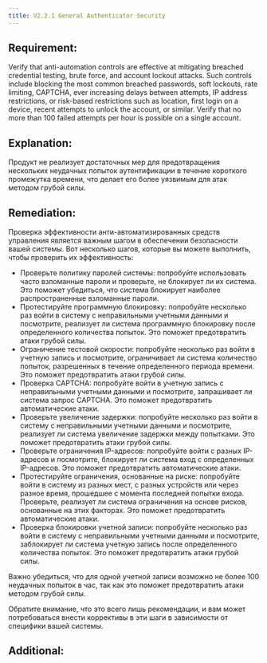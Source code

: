 ```yaml
---
title: V2.2.1 General Authenticator Security
---
```




## Requirement:

Verify that anti-automation controls are effective at mitigating breached credential testing, brute force, and account lockout attacks. Such controls include blocking the most common breached passwords, soft lockouts, rate limiting, CAPTCHA, ever increasing delays between attempts, IP address restrictions, or risk-based restrictions such as location, first login on a device, recent attempts to unlock the account, or similar. Verify that no more than 100 failed attempts per hour is possible on a single account.

## Explanation:

Продукт не реализует достаточных мер для предотвращения нескольких неудачных попыток аутентификации в течение короткого промежутка времени, что делает его более уязвимым для атак методом грубой силы.

## Remediation:



Проверка эффективности анти-автоматизированных средств управления является важным шагом в обеспечении безопасности вашей системы. Вот несколько шагов, которые вы можете выполнить, чтобы проверить их эффективность: 

- Проверьте политику паролей системы: попробуйте использовать часто взломанные пароли и проверьте, не блокирует ли их система. Это поможет убедиться, что система блокирует наиболее распространенные взломанные пароли. 
- Протестируйте программную блокировку: попробуйте несколько раз войти в систему с неправильными учетными данными и посмотрите, реализует ли система программную блокировку после определенного количества попыток. Это поможет предотвратить атаки грубой силы. 
- Ограничение тестовой скорости: попробуйте несколько раз войти в учетную запись и посмотрите, ограничивает ли система количество попыток, разрешенных в течение определенного периода времени. Это поможет предотвратить атаки грубой силы. 
- Проверка CAPTCHA: попробуйте войти в учетную запись с неправильными учетными данными и посмотрите, запрашивает ли система запрос CAPTCHA. Это поможет предотвратить автоматические атаки. 
- Проверьте увеличение задержки: попробуйте несколько раз войти в систему с неправильными учетными данными и посмотрите, реализует ли система увеличение задержки между попытками. Это поможет предотвратить атаки грубой силы. 
- Проверьте ограничения IP-адресов: попробуйте войти с разных IP-адресов и посмотрите, блокирует ли система вход с определенных IP-адресов. Это поможет предотвратить автоматические атаки. 
- Протестируйте ограничения, основанные на риске: попробуйте войти в систему из разных мест, с разных устройств или через разное время, прошедшее с момента последней попытки входа. Проверьте, реализует ли система ограничения на основе рисков, основанные на этих факторах. Это поможет предотвратить автоматические атаки. 
- Проверка блокировки учетной записи: попробуйте несколько раз войти в систему с неправильными учетными данными и посмотрите, заблокирует ли система учетную запись после определенного количества попыток. Это поможет предотвратить атаки грубой силы.


Важно убедиться, что для одной учетной записи возможно не более 100 неудачных попыток в час, так как это поможет предотвратить атаки методом грубой силы. 

Обратите внимание, что это всего лишь рекомендации, и вам может потребоваться внести коррективы в эти шаги в зависимости от специфики вашей системы.

## Additional:




